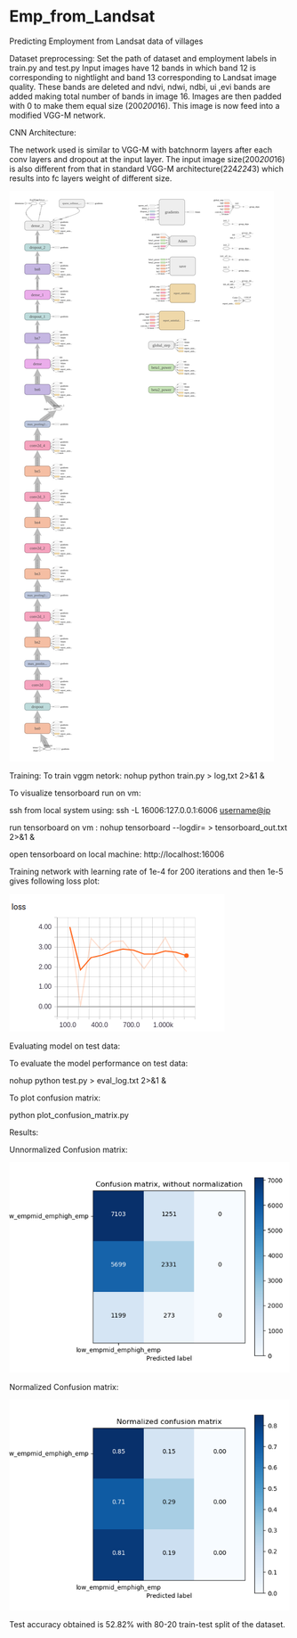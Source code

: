 # Emp_from_Landsat
Predicting Employment from Landsat data of villages

Dataset preprocessing:
Set the path of dataset and employment labels in train.py and test.py
Input images have 12 bands in which band 12 is corresponding to nightlight and band 13 corresponding to Landsat image quality. These bands are deleted and ndvi, ndwi, ndbi, ui ,evi bands are added making total number of bands in image 16.
Images are then padded with 0 to make them equal size (200*200*16).
This image is now feed into a modified VGG-M network.

CNN Architecture:

The network used is similar to VGG-M with batchnorm layers after each conv layers and dropout at the input layer.
The input image size(200*200*16) is also different from that in standard VGG-M architecture(224*224*3) which results into fc layers weight of different size. 


![Inception-v3 Architecture](Results/graph.png)


Training:
To train vggm netork:
nohup python train.py > log,txt 2>&1 &

To visualize tensorboard run on vm:


ssh from local system using:
ssh -L 16006:127.0.0.1:6006 <username@ip>

run tensorboard on vm :
nohup tensorboard --logdir= <directory of saved model>       > tensorboard_out.txt 2>&1 &
 
open tensorboard on local machine:
http://localhost:16006


Training network with learning rate of 1e-4 for 200 iterations and then 1e-5 gives following loss plot:

![Train_loss](Results/train_loss.png)

Evaluating model on test data:

To evaluate the model performance on test data:

nohup python test.py > eval_log.txt 2>&1 &

To plot confusion matrix:

python plot_confusion_matrix.py

Results:

Unnormalized Confusion matrix:

![Unnormalized_confusion_matrix](Results/unnormalized_confusion_matrix.png)


Normalized Confusion matrix:

![Normalized_confusion_matrix](Results/normalized_confusion_matrix.png)


Test accuracy obtained is 52.82% with 80-20 train-test split of the dataset.

